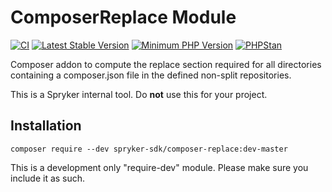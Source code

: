 # ComposerReplace Module
[![CI](https://github.com/spryker-sdk/composer-replace/workflows/CI/badge.svg?branch=master)](https://github.com/spryker-sdk/composer-replace/actions?query=workflow%3ACI+branch%3Amaster)
[![Latest Stable Version](https://poser.pugx.org/spryker-sdk/composer-replace/v/stable.svg)](https://packagist.org/packages/spryker-sdk/composer-replace)
[![Minimum PHP Version](http://img.shields.io/badge/php-%3E%3D%208.1-8892BF.svg)](https://php.net/)
[![PHPStan](https://img.shields.io/badge/PHPStan-enabled-brightgreen.svg?style=flat)](https://github.com/phpstan/phpstan)

Composer addon to compute the replace section required for all directories containing a composer.json file in the defined non-split repositories.

This is a Spryker internal tool. Do **not** use this for your project.

## Installation

```
composer require --dev spryker-sdk/composer-replace:dev-master
```

This is a development only "require-dev" module. Please make sure you include it as such.
